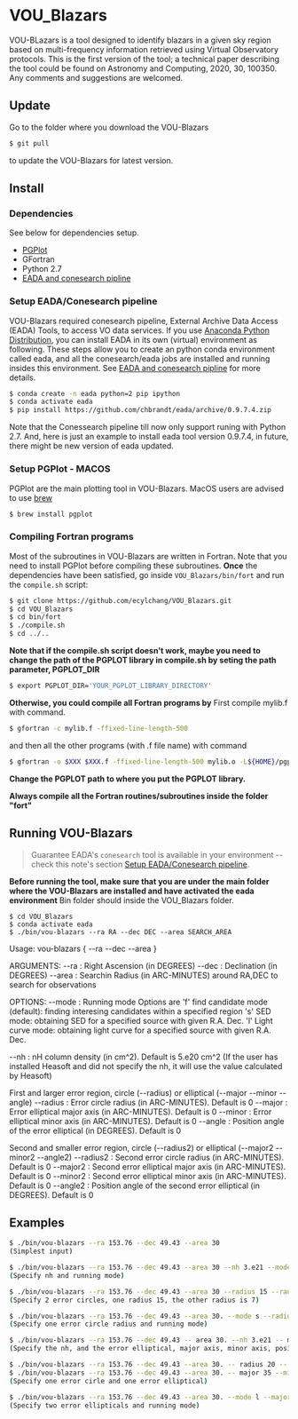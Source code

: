 # VOU_Blazars

VOU-BLazars is a tool designed to identify blazars in a given sky region based on multi-frequency information retrieved using Virtual Observatory protocols. This is the first version of the tool; a technical paper describing the tool could be found on Astronomy and Computing, 2020, 30, 100350. Any comments and suggestions are welcomed.

## Update

Go to the folder where you download the VOU-Blazars

```bash
$ git pull
```

to update the VOU-Blazars for latest version.

## Install

### Dependencies

See below for dependencies setup.

* [PGPlot](http://www.astro.caltech.edu/~tjp/pgplot/)
* GFortran
* Python 2.7
* [EADA and conesearch pipline](https://github.com/chbrandt/eada)


### Setup EADA/Conesearch pipeline

VOU-Blazars required conesearch pipeline, External Archive Data Access (EADA) Tools, to access VO data services.
If you use [Anaconda Python Distribution](https://www.anaconda.com/download/), you can install EADA in its own (virtual) environment as following.
These steps allow you to create an python conda environment called eada, and all the conesearch/eada jobs are installed and running insides this environment.
See [EADA and conesearch pipline](https://github.com/chbrandt/eada) for more details.

```bash
$ conda create -n eada python=2 pip ipython
$ conda activate eada
$ pip install https://github.com/chbrandt/eada/archive/0.9.7.4.zip
```
Note that the Conessearch pipeline till now only support runing with Python 2.7. And, here is just an example to install eada tool version 0.9.7.4, in future, there might be new version of eada updated.


### Setup PGPlot - MACOS

PGPlot are the main plotting tool in VOU-Blazars. MacOS users are advised to use [brew](https://brew.sh/)
 
```bash
$ brew install pgplot
```

### Compiling Fortran programs

Most of the subroutines in VOU-Blazars are written in Fortran.
Note that you need to install PGPlot before compiling these subroutines.
**Once** the dependencies have been satisfied, go inside `VOU_Blazars/bin/fort` and run the `compile.sh` script:

```bash
$ git clone https://github.com/ecylchang/VOU_Blazars.git
$ cd VOU_Blazars
$ cd bin/fort
$ ./compile.sh
$ cd ../..
```
**Note that if the compile.sh script doesn't work, maybe you need to change the path of the PGPLOT library in compile.sh by seting the path parameter, PGPLOT_DIR**
```bash
$ export PGPLOT_DIR='YOUR_PGPLOT_LIBRARY_DIRECTORY'
```

**Otherwise, you could compile all Fortran programs by**
First compile mylib.f with command.
```bash
$ gfortran -c mylib.f -ffixed-line-length-500
```
and then all the other programs (with .f file name) with command
```bash
$ gfortran -o $XXX $XXX.f -ffixed-line-length-500 mylib.o -L${HOME}/pgplot -lpgplot
```
**Change the PGPLOT path to where you put the PGPLOT library.**

**Always compile all the Fortran routines/subroutines inside the folder "fort"**


## Running VOU-Blazars

> Guarantee EADA's `conesearch` tool is available in your environment -- check this note's section [Setup EADA/Conesearch pipeline](#setup-eadaconesearch-pipeline).

**Before running the tool, make sure that you are under the main folder where the VOU-Blazars are installed and have activated the eada environment** Bin folder should inside the VOU_Blazars folder.

```
$ cd VOU_Blazars
$ conda activate eada
$ ./bin/vou-blazars --ra RA --dec DEC --area SEARCH_AREA
```

Usage: vou-blazars { --ra <degrees> --dec <degrees> --area <arcmin> }

ARGUMENTS:
 --ra     : Right Ascension (in DEGREES)
 --dec    : Declination (in DEGREES)
 --area   : Searchin Radius (in ARC-MINUTES) around RA,DEC to search for observations

OPTIONS:
--mode    : Running mode
      Options are 'f' find candidate mode (default): finding interesing candidates within a specified region
                          's' SED mode: obtaining SED for a specified source with given R.A. Dec.
                          'l' Light curve mode: obtaining light curve for a specified source with given R.A. Dec.

--nh      : nH column density (in cm^2). Default is 5.e20 cm^2
            (If the user has installed Heasoft and did not specify the nh, it will use the value calculated by Heasoft)

First and larger error region, circle (--radius) or elliptical (--major --minor --angle)
--radius  : Error circle radius (in ARC-MINUTES). Default is 0
--major   : Error elliptical major axis (in ARC-MINUTES). Default is 0
--minor   : Error elliptical minor axis (in ARC-MINUTES). Default is 0
--angle   : Position angle of the error elliptical (in DEGREES). Default is 0

Second and smaller error region, circle (--radius2) or elliptical (--major2 --minor2 --angle2)
--radius2 : Second error circle radius (in ARC-MINUTES). Default is 0
--major2  : Second error elliptical major axis (in ARC-MINUTES). Default is 0
--minor2  : Second error elliptical minor axis (in ARC-MINUTES). Default is 0
--angle2  : Position angle of the second error elliptical (in DEGREES). Default is 0



## Examples

```bash
$ ./bin/vou-blazars --ra 153.76 --dec 49.43 --area 30
(Simplest input)

$ ./bin/vou-blazars --ra 153.76 --dec 49.43 --area 30 --nh 3.e21 --mode s
(Specify nh and running mode)

$ ./bin/vou-blazars --ra 153.76 --dec 49.43 --area 30 --radius 15 --radius2 7
(Specify 2 error circles, one radius 15, the other radius is 7)

$ ./bin/vou-blazars --ra 153.76 --dec 49.43 --area 30. --mode s --radius 15
(Specify one error circle radius and running mode)

$ ./bin/vou-blazars --ra 153.76 --dec 49.43 -- area 30. --nh 3.e21 -- major 15 --minor 10 --angle 120
(Specify the nh, and the error elliptical, major axis, minor axis, position angle)

$ ./bin/vou-blazars --ra 153.76 --dec 49.43 --area 30. -- radius 20 -- major2 15 --minor2 10 --angle2 120
$ ./bin/vou-blazars --ra 153.76 --dec 49.43 --area 30. -- major 35 --minor 10 --angle 120 -- radius2 20 
(Specify one error cirle and one error elliptical)

$ ./bin/vou-blazars --ra 153.76 --dec 49.43 --area 30. --mode l --major 15 --minor 10 --angle 120 --major2 5 --minor2 2 --angle2 90
(Specify two error ellipticals and running mode)
```

